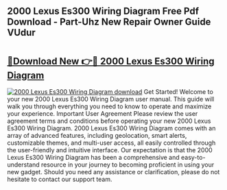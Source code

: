 ## 2000 Lexus Es300 Wiring Diagram Free Pdf Download - Part-Uhz New Repair Owner Guide VUdur

# <h2><a href="http://dfkfqj.blite.top/?on=2000+Lexus+Es300+Wiring+Diagram">🔗Download New 👉🔴 2000 Lexus Es300 Wiring Diagram</a></h2>

[![2000 Lexus Es300 Wiring Diagram download](https://i.imgur.com/lujVjoI.png)](http://dfkfqj.blite.top/?on=2000+Lexus+Es300+Wiring+Diagram)
Get Started! Welcome to your new 2000 Lexus Es300 Wiring Diagram user manual. This guide will walk you through everything you need to know to operate and maximize your experience. Important User Agreement Please review the user agreement terms and conditions before operating your new 2000 Lexus Es300 Wiring Diagram. 2000 Lexus Es300 Wiring Diagram comes with an array of advanced features, including geolocation, smart alerts, customizable themes, and multi-user access, all easily controlled through the user-friendly and intuitive interface. Our expectation is that the 2000 Lexus Es300 Wiring Diagram has been a comprehensive and easy-to-understand resource in your journey to becoming proficient in using your new gadget. Should you need any assistance or clarification, please do not hesitate to contact our support team.
